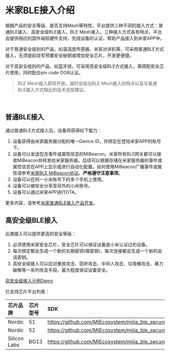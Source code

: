 # 米家BLE接入介绍

​根据产品的安全等级、是否支持Mesh等特性，平台提供三种不同的接入方式：普通BLE接入、高安全级BLE接入、BLE Mesh接入。三种接入方式各有特点，平台会提供相应的固件端软硬件支持，完成设备的认证，帮助产品接入到米家APP中。

​对于普通安全级别的产品，如温湿度传感器、米家对讲机等，可采用普通BLE方式接入，无须提前烧写预置安全秘钥或增加安全芯片，开发更便捷。

​对于高安全级别的产品，如蓝牙锁，可采用高安全级BLE方式接入，需搭配安全芯片使用，同时配合pin code OOB认证。

> BLE Mesh接入即将开放。届时会给出BLE Mesh接入的特点以及与普通BLE接入方式相比的技术选型建议。

<br/>

## 普通BLE接入

通过普通BLE方式接入后，设备将获得如下能力：
1. 设备获得由米家服务器分配的唯一Device ID，并绑定在登陆米家APP的账号下。
2. 设备可以发送包含事件或属性信息的MiBeacon。米家所有BLE网关都可以接收MiBeacon并转发给米家服务器。后续可以根据存储在米家服务器的事件或属性信息在APP上显示或进行自动化配置。如何使用MiBeacon广播事件或属性请参考[米家BLE MiBeacon协议](https://github.com/MiEcosystem/miio_open/blob/master/ble/02-%E7%B1%B3%E5%AE%B6BLE%20MiBeacon%E5%8D%8F%E8%AE%AE.md)。**严格遵守注意事项**。
3. 设备可以在同一小米账号下的多个手机上使用。
4. 设备可以被安全分享至另外的小米账号。
5. 设备可以通过米家APP进行OTA。

更多内容，请参考[米家普通BLE接入产品开发](https://github.com/MiEcosystem/miio_open/blob/master/ble/04-%E7%B1%B3%E5%AE%B6%E6%99%AE%E9%80%9ABLE%E6%8E%A5%E5%85%A5%E4%BA%A7%E5%93%81%E5%BC%80%E5%8F%91.md)。


## 高安全级BLE接入

此类接入可以提供更高的安全等级：
1. 必须使用米家安全芯片，安全芯片可以保证设备是小米认证过的设备。
2. 每次绑定都会生成一个新的长期密钥(根密钥)，每次连接都会生成一个新的会话密钥。
3. 高安全级接入可以应对重放攻击、窃听攻击、中间人攻击、垃圾桶攻击、暴力破解等一系列攻击手段，最大程度保证设备安全。

[高安全级接入示例Demo](https://github.com/MiEcosystem/mijia_ble_secure)

已支持芯片平台列表：

| 芯片品牌 | 芯片型号 | SDK |
| :--- | :--- | :--- |
| Nordic | 51 | https://github.com/MiEcosystem/mijia_ble_secure/tree/nordic_legacy |
| Nordic | 52 | https://github.com/MiEcosystem/mijia_ble_secure/tree/nordic |
| Silicon Labs | BG13 | https://github.com/MiEcosystem/mijia_ble_secure/tree/silabs |
